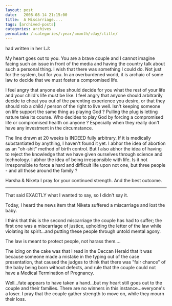 ```yaml
---
layout: post
date:	2008-08-14 21:15:00
title:  A Miscarriage....
tags: [archived-posts]
categories: archives
permalink: /:categories/:year/:month/:day/:title/
---
```

<lj user="shortindiangirl"> had written in her LJ:


My heart goes out to you. You are a brave couple and I cannot imagine facing such an issue in front of the media and having the country talk about such a personal thing. I wish that there was something I could do. Not just for the system, but for you. In an overburdened world, it is archaic of some law to decide that we must foster a compromised life.

I feel angry that anyone else should decide for you what the rest of your life and your child's life must be like. I feel angry that anyone should arbitrarily decide to cheat you out of the parenting experience you desire, or that they should rob a child / person of the right to live well. Isn't keeping someone on life support the same thing as playing God ? Pulling the plug is letting nature take its course. Who decides to play God by forcing a compromised life or compromised health on anyone ? Especially when they really don't have any investment in the circumstance.

The line drawn at 20 weeks is INDEED fully arbitrary. If it is medically substantiated by anything, I haven't found it yet. I abhor the idea of abortion as an "oh-shit" method of birth control. But I also abhor the idea of having to reject the knowledge that we have given ourselves through science and technology. I abhor the idea of being irresponsible with life. Is it not irresponsible to force a hard and difficult life upon not one, but three people - and all those around the family ?

Harsha & Niketa I pray for your continued strength. And the best outcome.

********************

That said EXACTLY what I wanted to say, so I didn't say it.

Today, I heard the news item that Niketa suffered a miscarriage and lost the baby. 

I think that this is the second miscarriage the couple has had to suffer; the first one was a miscarriage of justice, upholding the  letter of the law while violating its spirit...and putting these people through untold mental agony.

The law is meant to protect people, not harass them....

The icing on the cake was that I read in the Deccan Herald that it was because someone made a mistake in the typing out of the case presentation, that caused the judges to think that there was  "fair chance" of the baby being born without defects, and rule that the couple could not have a Medical Termination of Pregnancy.

Well...fate appears to have taken a hand...but my heart still goes out to the couple and their families. There are no winners in this instance...everyone's a loser. I pray that the couple gather strength to move on, while they mourn their loss.
